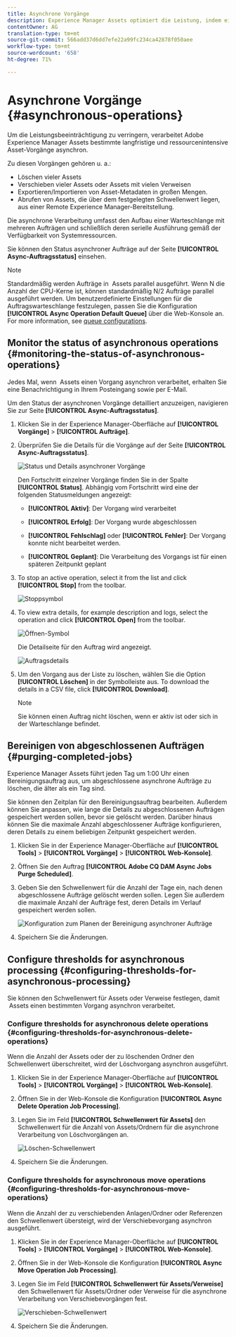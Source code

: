 ```yaml
---
title: Asynchrone Vorgänge
description: Experience Manager Assets optimiert die Leistung, indem einige ressourcenintensive Aufgaben asynchron abgeschlossen werden.
contentOwner: AG
translation-type: tm+mt
source-git-commit: 566add37d6dd7efe22a99fc234ca42878f050aee
workflow-type: tm+mt
source-wordcount: '658'
ht-degree: 71%

---
```



# Asynchrone Vorgänge {#asynchronous-operations}

Um die Leistungsbeeinträchtigung zu verringern, verarbeitet Adobe Experience Manager Assets bestimmte langfristige und ressourcenintensive Asset-Vorgänge asynchron.

Zu diesen Vorgängen gehören u. a.:

* Löschen vieler Assets
* Verschieben vieler Assets oder Assets mit vielen Verweisen
* Exportieren/Importieren von Asset-Metadaten in großen Mengen.
* Abrufen von Assets, die über dem festgelegten Schwellenwert liegen, aus einer Remote Experience Manager-Bereitstellung.

Die asynchrone Verarbeitung umfasst den Aufbau einer Warteschlange mit mehreren Aufträgen und schließlich deren serielle Ausführung gemäß der Verfügbarkeit von Systemressourcen.

Sie können den Status asynchroner Aufträge auf der Seite **[!UICONTROL Async-Auftragsstatus]** einsehen.

>[!NOTE]
>
>Standardmäßig werden Aufträge in  Assets parallel ausgeführt. Wenn N die Anzahl der CPU-Kerne ist, können standardmäßig N/2 Aufträge parallel ausgeführt werden. Um benutzerdefinierte Einstellungen für die Auftragswarteschlange festzulegen, passen Sie die Konfiguration **[!UICONTROL Async Operation Default Queue]** über die Web-Konsole an. For more information, see [queue configurations](https://sling.apache.org/documentation/bundles/apache-sling-eventing-and-job-handling.html#queue-configurations).

## Monitor the status of asynchronous operations {#monitoring-the-status-of-asynchronous-operations}

Jedes Mal, wenn  Assets einen Vorgang asynchron verarbeitet, erhalten Sie eine Benachrichtigung in Ihrem Posteingang sowie per E-Mail.

Um den Status der asynchronen Vorgänge detailliert anzuzeigen, navigieren Sie zur Seite **[!UICONTROL Async-Auftragsstatus]**.

1. Klicken Sie in der Experience Manager-Oberfläche auf **[!UICONTROL Vorgänge]** > **[!UICONTROL Aufträge]**.

1. Überprüfen Sie die Details für die Vorgänge auf der Seite **[!UICONTROL Async-Auftragsstatus]**.

   ![Status und Details asynchroner Vorgänge](assets/AsyncOperation-status.png)

   Den Fortschritt einzelner Vorgänge finden Sie in der Spalte **[!UICONTROL Status]**. Abhängig vom Fortschritt wird eine der folgenden Statusmeldungen angezeigt:

   * **[!UICONTROL Aktiv]**: Der Vorgang wird verarbeitet

   * **[!UICONTROL Erfolg]**: Der Vorgang wurde abgeschlossen

   * **[!UICONTROL Fehlschlag]** oder **[!UICONTROL Fehler]**: Der Vorgang konnte nicht bearbeitet werden.

   * **[!UICONTROL Geplant]**: Die Verarbeitung des Vorgangs ist für einen späteren Zeitpunkt geplant

1. To stop an active operation, select it from the list and click **[!UICONTROL Stop]** from the toolbar.

   ![Stoppsymbol](assets/stop_icon.png)

1. To view extra details, for example description and logs, select the operation and click **[!UICONTROL Open]** from the toolbar.

   ![Öffnen-Symbol](assets/open_icon.png)

   Die Detailseite für den Auftrag wird angezeigt.

   ![Auftragsdetails](assets/job_details.png)

1. Um den Vorgang aus der Liste zu löschen, wählen Sie die Option **[!UICONTROL Löschen]** in der Symbolleiste aus. To download the details in a CSV file, click **[!UICONTROL Download]**.

   >[!NOTE]
   >
   >Sie können einen Auftrag nicht löschen, wenn er aktiv ist oder sich in der Warteschlange befindet.

## Bereinigen von abgeschlossenen Aufträgen {#purging-completed-jobs}

Experience Manager Assets führt jeden Tag um 1:00 Uhr einen Bereinigungsauftrag aus, um abgeschlossene asynchrone Aufträge zu löschen, die älter als ein Tag sind.

Sie können den Zeitplan für den Bereinigungsauftrag bearbeiten. Außerdem können Sie anpassen, wie lange die Details zu abgeschlossenen Aufträgen gespeichert werden sollen, bevor sie gelöscht werden. Darüber hinaus können Sie die maximale Anzahl abgeschlossener Aufträge konfigurieren, deren Details zu einem beliebigen Zeitpunkt gespeichert werden.

1. Klicken Sie in der Experience Manager-Oberfläche auf **[!UICONTROL Tools]** > **[!UICONTROL Vorgänge]** > **[!UICONTROL Web-Konsole]**.
1. Öffnen Sie den Auftrag **[!UICONTROL Adobe CQ DAM Async Jobs Purge Scheduled]**.
1. Geben Sie den Schwellenwert für die Anzahl der Tage ein, nach denen abgeschlossene Aufträge gelöscht werden sollen. Legen Sie außerdem die maximale Anzahl der Aufträge fest, deren Details im Verlauf gespeichert werden sollen.

   ![Konfiguration zum Planen der Bereinigung asynchroner Aufträge](assets/configmgr_purge_asyncjobs.png)

1. Speichern Sie die Änderungen.

## Configure thresholds for asynchronous processing {#configuring-thresholds-for-asynchronous-processing}

Sie können den Schwellenwert für Assets oder Verweise festlegen, damit  Assets einen bestimmten Vorgang asynchron verarbeitet.

### Configure thresholds for asynchronous delete operations {#configuring-thresholds-for-asynchronous-delete-operations}

Wenn die Anzahl der Assets oder der zu löschenden Ordner den Schwellenwert überschreitet, wird der Löschvorgang asynchron ausgeführt.

1. Klicken Sie in der Experience Manager-Oberfläche auf **[!UICONTROL Tools]** > **[!UICONTROL Vorgänge]** > **[!UICONTROL Web-Konsole]**.
1. Öffnen Sie in der Web-Konsole die Konfiguration **[!UICONTROL Async Delete Operation Job Processing]**.
1. Legen Sie im Feld **[!UICONTROL Schwellenwert für Assets]** den Schwellenwert für die Anzahl von Assets/Ordnern für die asynchrone Verarbeitung von Löschvorgängen an.

   ![Löschen-Schwellenwert](assets/delete_threshold.png)

1. Speichern Sie die Änderungen.

### Configure thresholds for asynchronous move operations {#configuring-thresholds-for-asynchronous-move-operations}

Wenn die Anzahl der zu verschiebenden Anlagen/Ordner oder Referenzen den Schwellenwert übersteigt, wird der Verschiebevorgang asynchron ausgeführt.

1. Klicken Sie in der Experience Manager-Oberfläche auf **[!UICONTROL Tools]** > **[!UICONTROL Vorgänge]** > **[!UICONTROL Web-Konsole]**.
1. Öffnen Sie in der Web-Konsole die Konfiguration **[!UICONTROL Async Move Operation Job Processing]**.
1. Legen Sie im Feld **[!UICONTROL Schwellenwert für Assets/Verweise]** den Schwellenwert für Assets/Ordner oder Verweise für die asynchrone Verarbeitung von Verschiebevorgängen fest.

   ![Verschieben-Schwellenwert](assets/move_threshold.png)

1. Speichern Sie die Änderungen.
